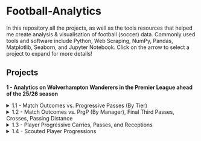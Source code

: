 # Football-Analytics

In this repository all the projects, as well as the tools resources that helped me create analysis & visualisation of football (soccer) data. Commonly used tools and software include Python, Web Scraping, NumPy, Pandas, Matplotlib, Seaborn, and Jupyter Notebook. Click on the arrow to select a project to expand for more details!

## Projects

**1 - Analytics on Wolverhampton Wanderers in the Premier League ahead of the 25/26 season**

<details>
  <summary>1.1 - Match Outcomes vs. Progressive Passes (By Tier)</summary>
  
  - **Sources**: [FBref](https://fbref.com/en/squads/8cec06e1/2024-2025/matchlogs/c9/passing/Wolverhampton-Wanderers-Match-Logs-Premier-League)  
  - **Code**: [`project1_1.ipynb`](./Project%201/Project%201.1/project1_1.ipynb)
  - **Summary**:  
    For my first project and being a fan I decided to analyse data from Wolves. Here was the first thing I notice right off the bat:
    - Winless in all 17 in games with 32+ PrgP
    - 12 wins in 21 in games with 31≥ PrgP
    - Undefeated in all 12 games against the bottom 14, in games with ≤31 PrgP
  
    This doesn't really make much sense. More progression typically don't correlate to less wins, but the data shows otherwise.

  <img width="2500" height="1409" alt="image" src="https://github.com/user-attachments/assets/48930d95-b9ab-42ad-a1f4-72754aacda12" />

</details>

<details>
  <summary>1.2 - Match Outcomes vs. PrgP (By Manager), Final Third Passes, Crosses, Passing Distance</summary>
  
  - **Sources**: [FBref](https://fbref.com/en/squads/8cec06e1/2024-2025/matchlogs/c9/passing/Wolverhampton-Wanderers-Match-Logs-Premier-League), [FBref](https://fbref.com/en/squads/8cec06e1/2024-2025/matchlogs/c9/misc/Wolverhampton-Wanderers-Match-Logs-Premier-League)
  - **Code**: [`project1_2.ipynb`](./Project%201/Project%201.2/project1_2.ipynb)
  - **Summary**:  
    Reached out to Matt Penn for some help, who is an insights data scientist at the FA. He mentioned that it could be due to a change in managers. I looked into this, but it didn't matter whether it was GON or VP:
  
    - Both managers were winless in games with 32+ PrgP
    - Pereira won 10 out of 13, all games with 31≥ PrgP
  
    Same thing with final third passes, crosses, and passing distance, where more of those correlated to more losses.

</details>

<details>
  <summary>1.3 - Player Progressive Carries, Passes, and Receptions</summary>
  
  - **Sources**: [FBref](https://fbref.com/en/squads/8cec06e1/Wolverhampton-Wanderers-Stats)  
  - **Code**: [`project1_3.ipynb`](./Project%201/Project%201.3/project1_3.ipynb)
  - **Summary**:  
    To understand the correlation with progression and recent results from 1.1 and 2, in 1.3 I looked into each player's contribution to progression.
    - When plotted against minutes played, starters like Cunha (Sold), RAN (Sold), Gomes, Semedo (Left) all stood out.
    - Interesting results came from PrgC, PrgP, and PrgR per 90. When plotted, supersubs / rotational players like R. Games, Sarabia (Left), Guedes (Sold), and Hwang outperformed the starters.
    - It's clear that Pereira uses these players later in the game for higher progression, but on the flip side cause more turnovers, which could explain some of the games lost.

<img width="2500" height="1409" alt="image" src="https://github.com/user-attachments/assets/680d2982-28e0-417b-b152-3b3936e5d892" />

</details>

<details>
  <summary>1.4 - Scouted Player Progressions</summary>
  
  - **Sources**: [FBref](https://fbref.com/en/squads/8cec06e1/Wolverhampton-Wanderers-Stats), [Twitter](https://x.com/jay_wwfc07/status/1949467837384597551)
  - **Code**: [`project1_4.ipynb`](./Project%201/Project%201.4/project1_4.ipynb)  
  - **Summary**:  
    A look into scouted / players linked with Wolves may give us a better idea of where Wolves may be heading in terms of progression next season. I used [@jay_wwfc07's scouted list](https://x.com/jay_wwfc07/status/1949467837384597551) on twitter as reference.
    - Milan Van Ewijk from Coventry have similar progressive profiles as RAN (Sold), and Rodrigo Gomes, so does Blas with Cunha.
    - Adli has high progressive carries, which is needed if Wolves decide to continue with high PrgP games. Which I still don't understand.

<img width="2500" height="1409" alt="image" src="https://github.com/user-attachments/assets/fc6cca8c-7959-42a0-a7cf-34fdb7b1d7de" />

</details>
